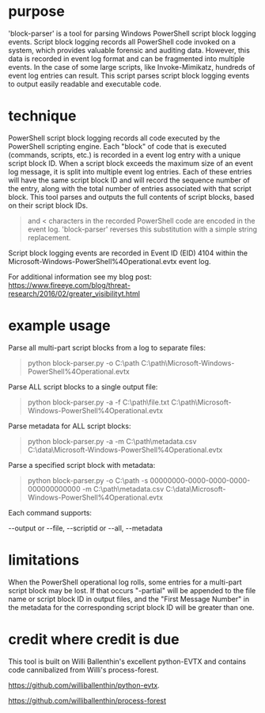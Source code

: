 purpose
=======

'block-parser' is a tool for parsing Windows PowerShell script block logging events. Script block logging records all PowerShell code invoked on a system, which provides valuable forensic and auditing data. However, this data is recorded in event log format and can be fragmented into multiple events. In the case of some large scripts, like Invoke-Mimikatz, hundreds of event log entries can result. This script parses script block logging events to output easily readable and executable code.

technique
=========

PowerShell script block logging records all code executed by the PowerShell scripting engine. Each "block" of code that is executed (commands, scripts, etc.) is recorded in a event log entry with a unique script block ID. When a script block exceeds the maximum size of an event log message, it is split into multiple event log entries. Each of these entries will have the same script block ID and will record the sequence number of the entry, along with the total number of entries associated with that script block. This tool parses and outputs the full contents of script blocks, based on their script block IDs.

> and < characters in the recorded PowerShell code are encoded in the event log. 'block-parser' reverses this substitution with a simple string replacement.

Script block logging events are recorded in Event ID (EID) 4104 within the Microsoft-Windows-PowerShell%4Operational.evtx event log. 

For additional information see my blog post: https://www.fireeye.com/blog/threat-research/2016/02/greater_visibilityt.html

example usage
=============

Parse all multi-part script blocks from a log to separate files:

  > python block-parser.py -o C:\path C:\path\Microsoft-Windows-PowerShell%4Operational.evtx
  
Parse ALL script blocks to a single output file:
  
  > python block-parser.py -a -f C:\path\file.txt C:\path\Microsoft-Windows-PowerShell%4Operational.evtx
  
Parse metadata for ALL script blocks:

 > python block-parser.py -a -m C:\path\metadata.csv C:\data\Microsoft-Windows-PowerShell%4Operational.evtx
 
Parse a specified script block with metadata:

> python block-parser.py -o C:\path -s 00000000-0000-0000-0000-000000000000 -m C:\path\metadata.csv C:\data\Microsoft-Windows-PowerShell%4Operational.evtx

Each command supports:

--output or --file, 
--scriptid or --all, 
--metadata

limitations
===========

When the PowerShell operational log rolls, some entries for a multi-part script block may be lost. If that occurs "-partial" will be appended to the file name or script block ID in output files, and the "First Message Number" in the metadata for the corresponding script block ID will be greater than one.

credit where credit is due
============

This tool is built on Willi Ballenthin's excellent python-EVTX and contains code cannibalized from Willi's process-forest.

https://github.com/williballenthin/python-evtx.

https://github.com/williballenthin/process-forest
